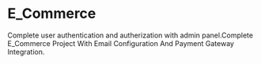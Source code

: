 # E_Commerce
Complete user authentication and autherization with admin panel.Complete E_Commerce Project With Email Configuration And Payment Gateway Integration.
